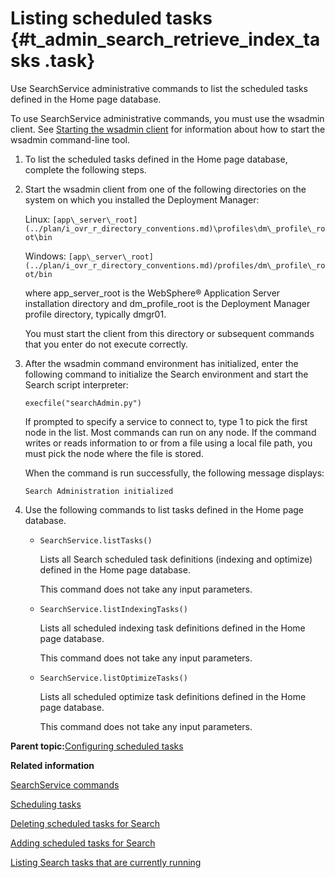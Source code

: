 # Listing scheduled tasks {#t_admin_search_retrieve_index_tasks .task}

Use SearchService administrative commands to list the scheduled tasks defined in the Home page database.

To use SearchService administrative commands, you must use the wsadmin client. See [Starting the wsadmin client](t_admin_wsadmin_starting.md) for information about how to start the wsadmin command-line tool.

1.  To list the scheduled tasks defined in the Home page database, complete the following steps.
2.  Start the wsadmin client from one of the following directories on the system on which you installed the Deployment Manager:

    Linux: `[app\_server\_root](../plan/i_ovr_r_directory_conventions.md)\profiles\dm\_profile\_root\bin`

    Windows: `[app\_server\_root](../plan/i_ovr_r_directory_conventions.md)/profiles/dm\_profile\_root/bin`

    where app\_server\_root is the WebSphere® Application Server installation directory and dm\_profile\_root is the Deployment Manager profile directory, typically dmgr01.

    You must start the client from this directory or subsequent commands that you enter do not execute correctly.

3.  After the wsadmin command environment has initialized, enter the following command to initialize the Search environment and start the Search script interpreter:

    ```
    execfile("searchAdmin.py")
    ```

    If prompted to specify a service to connect to, type 1 to pick the first node in the list. Most commands can run on any node. If the command writes or reads information to or from a file using a local file path, you must pick the node where the file is stored.

    When the command is run successfully, the following message displays:

    ```
    Search Administration initialized
    ```

4.  Use the following commands to list tasks defined in the Home page database.

    - ```SearchService.listTasks()```
    
        Lists all Search scheduled task definitions \(indexing and optimize\) defined in the Home page database.

        This command does not take any input parameters.

    - ```SearchService.listIndexingTasks()```

        Lists all scheduled indexing task definitions defined in the Home page database.

        This command does not take any input parameters.

    - ```SearchService.listOptimizeTasks()```

        Lists all scheduled optimize task definitions defined in the Home page database.

        This command does not take any input parameters.


**Parent topic:**[Configuring scheduled tasks](../admin/c_admin_search_configure_scheduled_tasks.md)

**Related information**  


[SearchService commands](../admin/r_admin_searchservice_commands.md)

[Scheduling tasks](../admin/c_admin_common_was_scheduler.md)

[Deleting scheduled tasks for Search](../admin/t_admin_search_delete_task_definition.md)

[Adding scheduled tasks for Search](../admin/t_admin_search_configure_index_tasks.md)

[Listing Search tasks that are currently running](../admin/t_admin_search_list_tasks.md)

